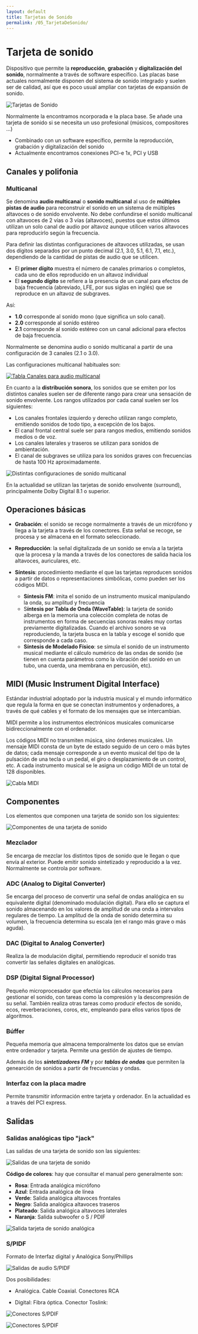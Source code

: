 ```yaml
---
layout: default
title: Tarjetas de Sonido
permalink: /05_TarjetaDeSonido/
---
```


<!-- <link rel="stylesheet" type="text/css" href="/css/estilos.css"/> -->

# Tarjeta de sonido

Dispositivo que permite la **reproducción**, **grabación** y **digitalización del sonido**, normalmente a través de software específico. Las placas base actuales normalmente disponen del sistema de sonido integrado y suelen ser de calidad, así que es poco usual ampliar con tarjetas de expansión de sonido.

![Tarjetas de Sonido](imgs/TarjetasSonido.png#Width70)

Normalmente la encontramos ncorporada e la placa base. Se añade una tarjeta de sonido si se necesita un uso profesional (músicos, compositores ...)  

- Combinado con un software específico, permite la reproducción, grabación y digitalización del sonido
- Actualmente encontramos conexiones PCI-e 1x, PCI y USB

## Canales y polifonia

### Multicanal  

Se denomina **audio multicana**l o **sonido multicanal** al uso de **múltiples pistas de audio** para reconstruir el sonido en un sistema de múltiples altavoces o de sonido envolvente. No debe confundirse el sonido multicanal con altavoces de 2 vías o 3 vías (altavoces), puestos que estos últimos utilizan un solo canal de audio por altavoz aunque utilicen varios altavoces para reproducirlo según la frecuencia.  
  
Para definir las distintas configuraciones de altavoces utilizadas, se usan dos dígitos separados por un punto decimal (2.1, 3.0, 5.1, 6.1, 7.1, etc.), dependiendo de la cantidad de pistas de audio que se utilicen.  

- El **primer dígito** muestra el número de canales primarios o completos, cada uno de ellos reproducido en un altavoz individual
- El **segundo dígito** se refiere a la presencia de un canal para efectos de baja frecuencia (abreviado, LFE, por sus siglas en inglés) que se reproduce en un altavoz de subgraves. 

Así:  

- **1.0** corresponde al sonido mono (que significa un solo canal).
- **2.0** corresponde al sonido estéreo
- **2.1** corresponde al sonido estéreo con un canal adicional para efectos de baja frecuencia.  

Normalmente se denomina audio o sonido multicanal a partir de una configuración de 3 canales (2.1 o 3.0).

Las configuraciones multicanal habituales son:  

[![Tabla Canales para audio multicanal](imgs/TablaCanalesSonido.png#Width70)](https://es.wikipedia.org/wiki/Audio_multicanal)

En cuanto a la **distribución sonora**, los sonidos que se emiten por los distintos canales suelen ser de diferente rango para crear una sensación de sonido envolvente. Los rangos utilizados por cada canal suelen ser los siguientes:  

- Los canales frontales izquierdo y derecho utilizan rango completo, emitiendo sonidos de todo tipo, a excepción de los bajos.
- El canal frontal central suele ser para rangos medios, emitiendo sonidos medios o de voz.
- Los canales laterales y traseros se utilizan para sonidos de ambientación.
- El canal de subgraves se utiliza para los sonidos graves con frecuencias de hasta 100 Hz aproximadamente.

![Distintas configuraciones de sonido multicanal](imgs/SonidosDistribucion.png#Width70)

En la actualidad se utilizan las tarjetas de sonido envolvente (surround), principalmente Dolby Digital 8.1 o superior.

## Operaciones básicas

- **Grabación**: el sonido se recoge normalmente a través de un micrófono y llega a la tarjeta a través de los conectores. Esta señal se recoge, se procesa y se almacena en el formato seleccionado.  
  
- **Reproducción**: la señal digitalizada de un sonido se envía a la tarjeta que la procesa y la manda a través de los conectores de salida hacia los altavoces, auriculares, etc.  
  
- **Síntesis**: procedimiento mediante el que las tarjetas reproducen sonidos a partir de datos o representaciones simbólicas, como pueden ser los códigos MIDI.

  - **Síntesis FM**: imita el sonido de un instrumento musical manipulando la onda, su amplitud y frecuencia
  - S**íntesis por Tabla de Onda (WaveTable)**: la tarjeta de sonido alberga en la memoria una colección completa de notas de instrumentos en forma de secuencias sonoras reales muy cortas previamente digitalizadas. Cuando el archivo sonoro se va reproduciendo, la tarjeta busca en la tabla y escoge el sonido que corresponde a cada caso.
  - **Síntesis de Modelado Físico**: se simula el sonido de un instrumento musical mediante el cálculo numérico de las ondas de sonido (se tienen en cuenta parámetros como la vibración del sonido en un tubo, una cuerda, una membrana en percusión, etc).  

## MIDI (Music Instrument Digital Interface)

Estándar industrial adoptado por la industria musical y el mundo informático que regula la forma en que se conectan instrumentos y ordenadores, a través de qué cables y el formato de los mensajes que se intercambian.  
  
MIDI permite a los instrumentos electrónicos musicales comunicarse bidireccionalmente con el ordenador.  
  
Los códigos MIDI no transmiten música, sino órdenes musicales. Un mensaje MIDI consta de un byte de estado seguido de un cero o más bytes de datos; cada mensaje corresponde a un evento musical del tipo de la pulsación de una tecla o un pedal, el giro o desplazamiento de un control, etc. A cada instrumento musical se le asigna un código MIDI de un total de 128 disponibles.

![Cabla MIDI](imgs/CableMIDI.png#Width70)

## Componentes

Los elementos que componen una tarjeta de sonido son los siguientes:  

![Componentes de una tarjeta de sonido](imgs/TarjetaSonidoElementos.png#Width80)

### Mezclador

Se encarga de mezclar los distintos tipos de sonido que le llegan o que envía al exterior. Puede emitir sonido sintetizado y reproducido a la vez. Normalmente se controla por software. 

### ADC (Analog to Digital Converter)

Se encarga del proceso de convertir una señal de ondas analógica en su equivalente digital (denominado modulación digital). Para ello se captura el sonido almacenando en los valores de amplitud de una onda a intervalos regulares de tiempo. La amplitud de la onda de sonido determina su volumen, la frecuencia determina su escala (en el rango más grave o más aguda).  

### DAC (Digital to Analog Converter)

Realiza la de modulación digital, permitiendo reproducir el sonido tras convertir las señales digitales en analógicas.  

### DSP (Digital Signal Processor)

Pequeño microprocesador que efectúa los cálculos necesarios para gestionar el sonido, con tareas como la compresión y la descompresión de su señal. También realiza otras tareas como producir efectos de sonido, ecos, reverberaciones, coros, etc, empleando para ellos varios tipos de algoritmos.  

### Búffer

Pequeña memoria que almacena temporalmente los datos que se envían entre ordenador y tarjeta. Permite una gestión de ajustes de tiempo.  

Además de los _**sintetizadores FM**_ y por _**tablas de ondas**_ que permiten la genearción de sonidos a partir de frecuencias y ondas.  

### Interfaz con la placa madre

Permite transmitir información entre tarjeta y ordenador. En la actualidad es a través del PCI express.

## Salidas

### Salidas analógicas tipo "jack"

Las salidas de una tarjeta de sonido son las siguientes:

![Salidas de una tarjeta de sonido](imgs/TarjetaSonidoSalidas.png#Width70)

**Código de colores**: hay que consultar el manual pero generalmente son:  

- **Rosa**: Entrada analógica micrófono
- **Azul**: Entrada analógica de línea
- **Verde**: Salida analógica altavoces frontales
- **Negro**: Salida analógica altavoces traseros
- **Plateado**: Salida analógica altavoces laterales
- **Naranja**: Salida subwoofer o S / PDIF

![Salida tarjeta de sonido analógica](imgs/TarjetaSonidoSalidas2.png#Width50)

### S/PIDF

Formato de Interfaz digital y Analógica Sony/Phillips

![Salidas de audio S/PIDF](imgs/SPIDF.png#Width50)

Dos posibilidades:  

- Analógica. Cable Coaxial. Conectores RCA

- Digital: Fibra óptica. Conector Toslink:

![Conectores S/PDIF](imgs/SPIDF_CableAnalogico.png#Width50) 

![Conectores S/PDIF](imgs/SPIDF_CableAnalogico2.png#Width50)